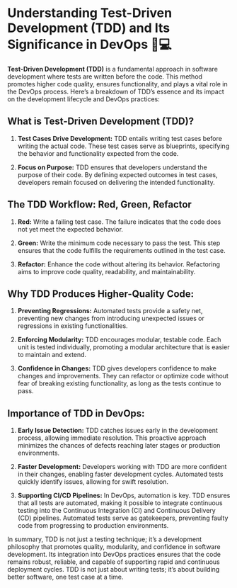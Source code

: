 # Understanding Test-Driven Development (TDD) and Its Significance in DevOps 🧪💻

**Test-Driven Development (TDD)** is a fundamental approach in software development where tests are written before the code. This method promotes higher code quality, ensures functionality, and plays a vital role in the DevOps process. Here’s a breakdown of TDD’s essence and its impact on the development lifecycle and DevOps practices:

## **What is Test-Driven Development (TDD)?**

1. **Test Cases Drive Development:** TDD entails writing test cases before writing the actual code. These test cases serve as blueprints, specifying the behavior and functionality expected from the code.

2. **Focus on Purpose:** TDD ensures that developers understand the purpose of their code. By defining expected outcomes in test cases, developers remain focused on delivering the intended functionality.

## **The TDD Workflow: Red, Green, Refactor**

1. **Red:** Write a failing test case. The failure indicates that the code does not yet meet the expected behavior.

2. **Green:** Write the minimum code necessary to pass the test. This step ensures that the code fulfills the requirements outlined in the test case.

3. **Refactor:** Enhance the code without altering its behavior. Refactoring aims to improve code quality, readability, and maintainability.

## **Why TDD Produces Higher-Quality Code:**

1. **Preventing Regressions:** Automated tests provide a safety net, preventing new changes from introducing unexpected issues or regressions in existing functionalities.

2. **Enforcing Modularity:** TDD encourages modular, testable code. Each unit is tested individually, promoting a modular architecture that is easier to maintain and extend.

3. **Confidence in Changes:** TDD gives developers confidence to make changes and improvements. They can refactor or optimize code without fear of breaking existing functionality, as long as the tests continue to pass.

## **Importance of TDD in DevOps:**

1. **Early Issue Detection:** TDD catches issues early in the development process, allowing immediate resolution. This proactive approach minimizes the chances of defects reaching later stages or production environments.

2. **Faster Development:** Developers working with TDD are more confident in their changes, enabling faster development cycles. Automated tests quickly identify issues, allowing for swift resolution.

3. **Supporting CI/CD Pipelines:** In DevOps, automation is key. TDD ensures that all tests are automated, making it possible to integrate continuous testing into the Continuous Integration (CI) and Continuous Delivery (CD) pipelines. Automated tests serve as gatekeepers, preventing faulty code from progressing to production environments.

In summary, TDD is not just a testing technique; it’s a development philosophy that promotes quality, modularity, and confidence in software development. Its integration into DevOps practices ensures that the code remains robust, reliable, and capable of supporting rapid and continuous deployment cycles. TDD is not just about writing tests; it’s about building better software, one test case at a time.
